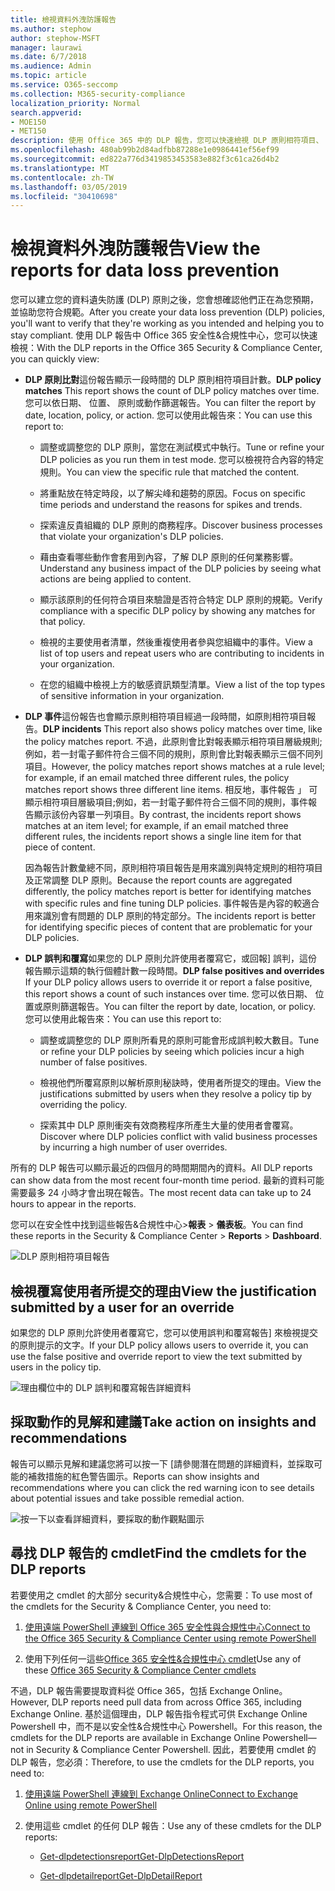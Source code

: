 ```yaml
---
title: 檢視資料外洩防護報告
ms.author: stephow
author: stephow-MSFT
manager: laurawi
ms.date: 6/7/2018
ms.audience: Admin
ms.topic: article
ms.service: O365-seccomp
ms.collection: M365-security-compliance
localization_priority: Normal
search.appverid:
- MOE150
- MET150
description: 使用 Office 365 中的 DLP 報告，您可以快速檢視 DLP 原則相符項目、 覆寫或誤判; 的數請參閱是否它們在一段時間; 趨勢向上或向下以不同方式; 篩選報表然後選取圖形上線條上的一點檢視其他詳細資料。
ms.openlocfilehash: 480ab99b2d84adfbb87288e1e0986441ef56ef99
ms.sourcegitcommit: ed822a776d3419853453583e882f3c61ca26d4b2
ms.translationtype: MT
ms.contentlocale: zh-TW
ms.lasthandoff: 03/05/2019
ms.locfileid: "30410698"
---
```

# <a name="view-the-reports-for-data-loss-prevention"></a><span data-ttu-id="04f87-103">檢視資料外洩防護報告</span><span class="sxs-lookup"><span data-stu-id="04f87-103">View the reports for data loss prevention</span></span>

<span data-ttu-id="04f87-104">您可以建立您的資料遺失防護 (DLP) 原則之後，您會想確認他們正在為您預期，並協助您符合規範。</span><span class="sxs-lookup"><span data-stu-id="04f87-104">After you create your data loss prevention (DLP) policies, you'll want to verify that they're working as you intended and helping you to stay compliant.</span></span> <span data-ttu-id="04f87-105">使用 DLP 報告中 Office 365 安全性&amp;合規性中心，您可以快速檢視：</span><span class="sxs-lookup"><span data-stu-id="04f87-105">With the DLP reports in the Office 365 Security &amp; Compliance Center, you can quickly view:</span></span>
  
- <span data-ttu-id="04f87-106">**DLP 原則比對**這份報告顯示一段時間的 DLP 原則相符項目計數。</span><span class="sxs-lookup"><span data-stu-id="04f87-106">**DLP policy matches** This report shows the count of DLP policy matches over time.</span></span> <span data-ttu-id="04f87-107">您可以依日期、 位置、 原則或動作篩選報告。</span><span class="sxs-lookup"><span data-stu-id="04f87-107">You can filter the report by date, location, policy, or action.</span></span> <span data-ttu-id="04f87-108">您可以使用此報告來：</span><span class="sxs-lookup"><span data-stu-id="04f87-108">You can use this report to:</span></span> 
    
  - <span data-ttu-id="04f87-109">調整或調整您的 DLP 原則，當您在測試模式中執行。</span><span class="sxs-lookup"><span data-stu-id="04f87-109">Tune or refine your DLP policies as you run them in test mode.</span></span> <span data-ttu-id="04f87-110">您可以檢視符合內容的特定規則。</span><span class="sxs-lookup"><span data-stu-id="04f87-110">You can view the specific rule that matched the content.</span></span>
    
  - <span data-ttu-id="04f87-111">將重點放在特定時段，以了解尖峰和趨勢的原因。</span><span class="sxs-lookup"><span data-stu-id="04f87-111">Focus on specific time periods and understand the reasons for spikes and trends.</span></span>
    
  - <span data-ttu-id="04f87-112">探索違反貴組織的 DLP 原則的商務程序。</span><span class="sxs-lookup"><span data-stu-id="04f87-112">Discover business processes that violate your organization's DLP policies.</span></span>
    
  - <span data-ttu-id="04f87-113">藉由查看哪些動作會套用到內容，了解 DLP 原則的任何業務影響。</span><span class="sxs-lookup"><span data-stu-id="04f87-113">Understand any business impact of the DLP policies by seeing what actions are being applied to content.</span></span>
    
  - <span data-ttu-id="04f87-114">顯示該原則的任何符合項目來驗證是否符合特定 DLP 原則的規範。</span><span class="sxs-lookup"><span data-stu-id="04f87-114">Verify compliance with a specific DLP policy by showing any matches for that policy.</span></span>
    
  - <span data-ttu-id="04f87-115">檢視的主要使用者清單，然後重複使用者參與您組織中的事件。</span><span class="sxs-lookup"><span data-stu-id="04f87-115">View a list of top users and repeat users who are contributing to incidents in your organization.</span></span>
    
  - <span data-ttu-id="04f87-116">在您的組織中檢視上方的敏感資訊類型清單。</span><span class="sxs-lookup"><span data-stu-id="04f87-116">View a list of the top types of sensitive information in your organization.</span></span>
    
- <span data-ttu-id="04f87-117">**DLP 事件**這份報告也會顯示原則相符項目經過一段時間，如原則相符項目報告。</span><span class="sxs-lookup"><span data-stu-id="04f87-117">**DLP incidents** This report also shows policy matches over time, like the policy matches report.</span></span> <span data-ttu-id="04f87-118">不過，此原則會比對報表顯示相符項目層級規則;例如，若一封電子郵件符合三個不同的規則，原則會比對報表顯示三個不同列項目。</span><span class="sxs-lookup"><span data-stu-id="04f87-118">However, the policy matches report shows matches at a rule level; for example, if an email matched three different rules, the policy matches report shows three different line items.</span></span> <span data-ttu-id="04f87-119">相反地，事件報告 」 可顯示相符項目層級項目;例如，若一封電子郵件符合三個不同的規則，事件報告顯示該份內容單一列項目。</span><span class="sxs-lookup"><span data-stu-id="04f87-119">By contrast, the incidents report shows matches at an item level; for example, if an email matched three different rules, the incidents report shows a single line item for that piece of content.</span></span> 
    
  <span data-ttu-id="04f87-120">因為報告計數彙總不同，原則相符項目報告是用來識別與特定規則的相符項目及正常調整 DLP 原則。</span><span class="sxs-lookup"><span data-stu-id="04f87-120">Because the report counts are aggregated differently, the policy matches report is better for identifying matches with specific rules and fine tuning DLP policies.</span></span> <span data-ttu-id="04f87-121">事件報告是內容的較適合用來識別會有問題的 DLP 原則的特定部分。</span><span class="sxs-lookup"><span data-stu-id="04f87-121">The incidents report is better for identifying specific pieces of content that are problematic for your DLP policies.</span></span>
    
- <span data-ttu-id="04f87-122">**DLP 誤判和覆寫**如果您的 DLP 原則允許使用者覆寫它，或回報] 誤判，這份報告顯示這類的執行個體計數一段時間。</span><span class="sxs-lookup"><span data-stu-id="04f87-122">**DLP false positives and overrides** If your DLP policy allows users to override it or report a false positive, this report shows a count of such instances over time.</span></span> <span data-ttu-id="04f87-123">您可以依日期、 位置或原則篩選報告。</span><span class="sxs-lookup"><span data-stu-id="04f87-123">You can filter the report by date, location, or policy.</span></span> <span data-ttu-id="04f87-124">您可以使用此報告來：</span><span class="sxs-lookup"><span data-stu-id="04f87-124">You can use this report to:</span></span> 
    
  - <span data-ttu-id="04f87-125">調整或調整您的 DLP 原則所看見的原則可能會形成誤判較大數目。</span><span class="sxs-lookup"><span data-stu-id="04f87-125">Tune or refine your DLP policies by seeing which policies incur a high number of false positives.</span></span>
    
  - <span data-ttu-id="04f87-126">檢視他們所覆寫原則以解析原則秘訣時，使用者所提交的理由。</span><span class="sxs-lookup"><span data-stu-id="04f87-126">View the justifications submitted by users when they resolve a policy tip by overriding the policy.</span></span>
    
  - <span data-ttu-id="04f87-127">探索其中 DLP 原則衝突有效商務程序所產生大量的使用者會覆寫。</span><span class="sxs-lookup"><span data-stu-id="04f87-127">Discover where DLP policies conflict with valid business processes by incurring a high number of user overrides.</span></span>
    
<span data-ttu-id="04f87-128">所有的 DLP 報告可以顯示最近的四個月的時間期間內的資料。</span><span class="sxs-lookup"><span data-stu-id="04f87-128">All DLP reports can show data from the most recent four-month time period.</span></span> <span data-ttu-id="04f87-129">最新的資料可能需要最多 24 小時才會出現在報告。</span><span class="sxs-lookup"><span data-stu-id="04f87-129">The most recent data can take up to 24 hours to appear in the reports.</span></span>
  
<span data-ttu-id="04f87-130">您可以在安全性中找到這些報告&amp;合規性中心\>**報表** \> **儀表板**。</span><span class="sxs-lookup"><span data-stu-id="04f87-130">You can find these reports in the Security &amp; Compliance Center \> **Reports** \> **Dashboard**.</span></span>
  
![DLP 原則相符項目報告](media/117d20c9-d379-403f-ad68-1f5cd6c4e5cf.png)
  
## <a name="view-the-justification-submitted-by-a-user-for-an-override"></a><span data-ttu-id="04f87-132">檢視覆寫使用者所提交的理由</span><span class="sxs-lookup"><span data-stu-id="04f87-132">View the justification submitted by a user for an override</span></span>

<span data-ttu-id="04f87-133">如果您的 DLP 原則允許使用者覆寫它，您可以使用誤判和覆寫報告] 來檢視提交的原則提示的文字。</span><span class="sxs-lookup"><span data-stu-id="04f87-133">If your DLP policy allows users to override it, you can use the false positive and override report to view the text submitted by users in the policy tip.</span></span>
  
![理由欄位中的 DLP 誤判和覆寫報告詳細資料](media/e11e3126-026d-4e77-a16d-74a0686d1fa3.png)
  
## <a name="take-action-on-insights-and-recommendations"></a><span data-ttu-id="04f87-135">採取動作的見解和建議</span><span class="sxs-lookup"><span data-stu-id="04f87-135">Take action on insights and recommendations</span></span>

<span data-ttu-id="04f87-136">報告可以顯示見解和建議您將可以按一下 [請參閱潛在問題的詳細資料，並採取可能的補救措施的紅色警告圖示。</span><span class="sxs-lookup"><span data-stu-id="04f87-136">Reports can show insights and recommendations where you can click the red warning icon to see details about potential issues and take possible remedial action.</span></span>
  
![按一下以查看詳細資料，要採取的動作觀點圖示](media/51782036-7299-4960-8175-75c2b1637159.png)
  
## <a name="find-the-cmdlets-for-the-dlp-reports"></a><span data-ttu-id="04f87-138">尋找 DLP 報告的 cmdlet</span><span class="sxs-lookup"><span data-stu-id="04f87-138">Find the cmdlets for the DLP reports</span></span>

<span data-ttu-id="04f87-139">若要使用之 cmdlet 的大部分 security&amp;合規性中心，您需要：</span><span class="sxs-lookup"><span data-stu-id="04f87-139">To use most of the cmdlets for the Security &amp; Compliance Center, you need to:</span></span>
  
1. [<span data-ttu-id="04f87-140">使用遠端 PowerShell 連線到 Office 365 安全性與合規性中心</span><span class="sxs-lookup"><span data-stu-id="04f87-140">Connect to the Office 365 Security &amp; Compliance Center using remote PowerShell</span></span>](http://go.microsoft.com/fwlink/?LinkID=799771&amp;clcid=0x409)
    
2. <span data-ttu-id="04f87-141">使用下列任何一這些[Office 365 安全性&amp;合規性中心 cmdlet](http://go.microsoft.com/fwlink/?LinkID=799772&amp;clcid=0x409)</span><span class="sxs-lookup"><span data-stu-id="04f87-141">Use any of these [Office 365 Security &amp; Compliance Center cmdlets](http://go.microsoft.com/fwlink/?LinkID=799772&amp;clcid=0x409)</span></span>
    
<span data-ttu-id="04f87-142">不過，DLP 報告需要提取資料從 Office 365，包括 Exchange Online。</span><span class="sxs-lookup"><span data-stu-id="04f87-142">However, DLP reports need pull data from across Office 365, including Exchange Online.</span></span> <span data-ttu-id="04f87-143">基於這個理由，DLP 報告指令程式可供 Exchange Online Powershell 中，而不是以安全性&amp;合規性中心 Powershell。</span><span class="sxs-lookup"><span data-stu-id="04f87-143">For this reason, the cmdlets for the DLP reports are available in Exchange Online Powershell—not in Security &amp; Compliance Center Powershell.</span></span> <span data-ttu-id="04f87-144">因此，若要使用 cmdlet 的 DLP 報告，您必須：</span><span class="sxs-lookup"><span data-stu-id="04f87-144">Therefore, to use the cmdlets for the DLP reports, you need to:</span></span>
  
1. [<span data-ttu-id="04f87-145">使用遠端 PowerShell 連線到 Exchange Online</span><span class="sxs-lookup"><span data-stu-id="04f87-145">Connect to Exchange Online using remote PowerShell</span></span>](http://go.microsoft.com/fwlink/?LinkID=799773&amp;clcid=0x409)
    
2. <span data-ttu-id="04f87-146">使用這些 cmdlet 的任何 DLP 報告：</span><span class="sxs-lookup"><span data-stu-id="04f87-146">Use any of these cmdlets for the DLP reports:</span></span>
    
      - [<span data-ttu-id="04f87-147">Get-dlpdetectionsreport</span><span class="sxs-lookup"><span data-stu-id="04f87-147">Get-DlpDetectionsReport</span></span>](http://go.microsoft.com/fwlink/?LinkID=799774&amp;clcid=0x409)
    
      - [<span data-ttu-id="04f87-148">Get-dlpdetailreport</span><span class="sxs-lookup"><span data-stu-id="04f87-148">Get-DlpDetailReport</span></span>](http://go.microsoft.com/fwlink/?LinkID=799775&amp;clcid=0x409)
    

